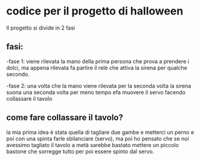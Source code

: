 # codice per il progetto di halloween
Il progetto si divide in 2 fasi
## fasi:
-fase 1:
  viene rilevata la mano della prima persona che prova a prendere i dolci, ma appena rilevata fa partire il relè che attiva la sirena per qualche secondo.

-fase 2:
  una volta che la mano viene rilevata per la seconda volta la sirena suona una seconda volta per meno tempo efa muovere il servo facendo collassare il tavolo

## come fare collassare il tavolo?
  la mia prima idea è stata quella di tagliare due gambe e metterci un perno e poi con una spinta farle sbilanciare (servo), ma poi ho pensato che se noi avessimo tagliato il tavolo a metà sarebbe bastato mettere un piccolo bastone che sorregge tutto per poi essere spinto dal servo.